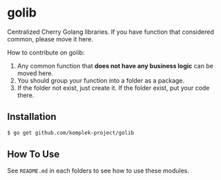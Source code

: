 # golib

Centralized Cherry Golang libraries. If you have function that considered common, please move it here.

How to contribute on golib:

1. Any common function that **does not have any business logic** can be moved here.
2. You should group your function into a folder as a package.
3. If the folder not exist, just create it. If the folder exist, put your code there.

## Installation

```bash
$ go get github.com/komplek-project/golib
```

## How To Use

See `README.md` in each folders to see how to use these modules.
